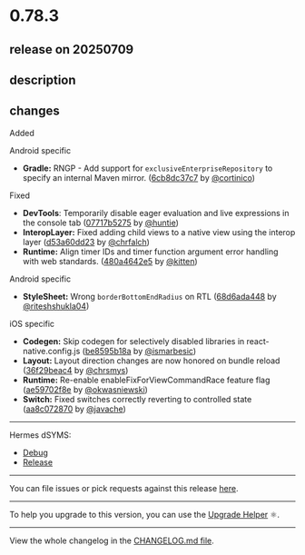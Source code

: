 # 0.78.3

## release on 20250709
## description
## changes
Added

Android specific

* <strong>Gradle:</strong> RNGP - Add support for <code>exclusiveEnterpriseRepository</code> to specify an internal Maven mirror. (<a href="https://github.com/facebook/react-native/commit/6cb8dc37c74995cba3f9f0a845919f305de53c3d">6cb8dc37c7</a> by <a href="https://github.com/cortinico">@cortinico</a>)

Fixed

* <strong>DevTools</strong>: Temporarily disable eager evaluation and live expressions in the console tab (<a href="https://github.com/facebook/react-native/commit/07717b5275d80cde7b2b4edbe032ab629127fbf0">07717b5275</a> by <a href="https://github.com/huntie">@huntie</a>)
* <strong>InteropLayer:</strong> Fixed adding child views to a native view using the interop layer (<a href="https://github.com/facebook/react-native/commit/d53a60dd23c5df8afca058a867c50df8b61f62e2">d53a60dd23</a> by <a href="https://github.com/chrfalch">@chrfalch</a>)
* <strong>Runtime:</strong> Align timer IDs and timer function argument error handling with web standards. (<a href="https://github.com/facebook/react-native/commit/480a4642e5a644becf1c477d3d239f9b57efff3a">480a4642e5</a> by <a href="https://github.com/kitten">@kitten</a>)

Android specific

* <strong>StyleSheet:</strong> Wrong <code>borderBottomEndRadius</code> on RTL (<a href="https://github.com/facebook/react-native/commit/68d6ada44893701b6006a6b1753131c7e880a30a">68d6ada448</a> by <a href="https://github.com/riteshshukla04">@riteshshukla04</a>)

iOS specific

* <strong>Codegen:</strong> Skip codegen for selectively disabled libraries in react-native.config.js (<a href="https://github.com/facebook/react-native/commit/be8595b18a46635bf679d8e7473f2960c33530fa">be8595b18a</a> by <a href="https://github.com/ismarbesic">@ismarbesic</a>)
* <strong>Layout:</strong> Layout direction changes are now honored on bundle reload (<a href="https://github.com/facebook/react-native/commit/36f29beac47259768612bf56e5d9acfa4b94ab1a">36f29beac4</a> by <a href="https://github.com/chrsmys">@chrsmys</a>)
* <strong>Runtime:</strong> Re-enable enableFixForViewCommandRace feature flag (<a href="https://github.com/facebook/react-native/commit/ae59702f8ee89e7bddec971e0a041744cb91e65c">ae59702f8e</a> by <a href="https://github.com/okwasniewski">@okwasniewski</a>)
* <strong>Switch:</strong> Fixed switches correctly reverting to controlled state (<a href="https://github.com/facebook/react-native/commit/aa8c072870f6f9740e567a0f455c0e500ff1400c">aa8c072870</a> by <a href="https://github.com/javache">@javache</a>)

*** ** * ** ***

Hermes dSYMS:

* <a href="https://repo1.maven.org/maven2/com/facebook/react/react-native-artifacts/0.78.3/react-native-artifacts-0.78.3-hermes-framework-dSYM-debug.tar.gz" rel="nofollow">Debug</a>
* <a href="https://repo1.maven.org/maven2/com/facebook/react/react-native-artifacts/0.78.3/react-native-artifacts-0.78.3-hermes-framework-dSYM-release.tar.gz" rel="nofollow">Release</a>

*** ** * ** ***

You can file issues or pick requests against this release <a href="https://github.com/reactwg/react-native-releases/issues/new/choose">here</a>.

*** ** * ** ***

To help you upgrade to this version, you can use the <a href="https://react-native-community.github.io/upgrade-helper/" rel="nofollow">Upgrade Helper</a> ⚛️.

*** ** * ** ***

View the whole changelog in the <a href="https://github.com/facebook/react-native/blob/main/CHANGELOG.md">CHANGELOG.md file</a>.

